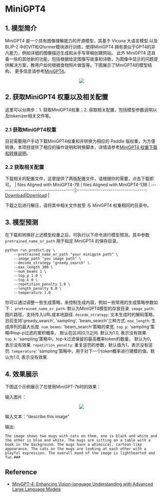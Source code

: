 # MiniGPT4

## 1. 模型简介

MiniGPT4 是一个具有图像理解能力的开源模型，其基于 Vicuna 大语言模型 以及 BLIP-2 中的VIT和Qformer模块进行训练，使得MiniGPT4 拥有类似于GPT4的非凡能力，例如详细的图像描述生成和从手写草稿创建网站。 此外 MiniGPT4 还具备一些的其他新的功能，包括根据给定图像写故事和诗歌，为图像中显示的问题提供解决方案，教用户如何根据食物照片做饭等。下图展示了MiniGPT4的模型结构， 更多信息请参考[MiniGPT4](https://arxiv.org/abs/2304.10592)。

<center><img src="https://github.com/PaddlePaddle/Paddle/assets/35913314/f0306cb6-4837-4f52-8f57-a0e7e35238f6" /></center>


## 2. 获取MiniGPT4 权重以及相关配置
这里可以分两步：1. 获取MiniGPT4权重；2. 获取相关配置，包括模型参数说明以及tokenizer相关文件等。
### 2.1 获取MiniGPT4权重
目前需要用户手动下载MiniGPT4权重和并转换为相应的 Paddle 版权重，为方便转换，本项目提供了相应的操作说明和转换脚本，详情请参考[MiniGPT4 权重下载和转换说明](./paddle_minigpt4_instrction.md)。

### 2.2 获取相关配置
下载相关的配置文件，这里提供了两版配置文件，请根据你的需要，点击下载即可。
|  files Aligned with MiniGPT4-7B  |  files Aligned with MiniGPT4-13B |
:-------------------------------------:|:-----------------------------------:
 [Download](https://paddlenlp.bj.bcebos.com/models/community/minigpt4-7b/minigpt4_7b.tar.gz)|[Download](https://paddlenlp.bj.bcebos.com/models/community/minigpt4-13b/minigpt4_13b.tar.gz) |


下载之后进行解压，请将其中相关文件放至 与 MiniGPT4 权重相同的目录中。


## 3. 模型预测
在下载和转换好上述模型权重之后，可执行以下命令进行模型预测。其中参数 `pretrained_name_or_path` 用于指定 MiniGPT4 的保存目录。

```
python run_predict.py \
    --pretrained_name_or_path "your minigpt4 path" \
    --image_path "you image path" \
    --decode_strategy "greedy_search" \
    --max_length 300 \
    --num_beams 1 \
    --top_p 1.0 \
    --top_k 0 \
    --repetition_penalty 1.0 \
    --length_penalty 0.0 \
    --temperature 1.0
```

你可以通过调整一些生成策略，来控制生成内容，例如一些常用的生成策略参数如下：
`pretrained_name_or_path`: 默认为MiniGPT4模型的存放目录.
`image_path`: 图片路径，支持传入URL或本地路径.
`decode_strategy`: 文本生成时的解码策略，目前支持'gready_search', 'sampling', 'beam_search'三种方式.
`max_length`: 生成序列的最大长度.
`num_beams`: 'beam_search'策略的束宽.
`top_p`: 'sampling'策略中top-p过滤的累积概率， 默认在区间[0,1)之间. 默认为1.0, 表示没有效果.
`top_k`: 'sampling'策略中，top-k过滤保留的最高概率token的数量， 默认为0， 表示没有效果.
`repetition_penalty`: 重复惩罚的参数，默认值为1，表示没有惩罚.
`temperature`: 'sampling'策略中，用于对下一个token概率进行建模的值。默认为1.0, 表示没有效果.


## 4. 效果展示

下图这个示例展示了在使用MiniGPT-7b时的效果：

输入图片：<center><img src="https://github.com/PaddlePaddle/Paddle/assets/35913314/d8070644-4713-465d-9c7e-9585024c1819" /></center>

输入文本：“describe this image”

输出:
```
The image shows two mugs with cats on them, one is black and white and the other is blue and white. The mugs are sitting on a table with a book in the background. The mugs have a whimsical, cartoon-like appearance. The cats on the mugs are looking at each other with a playful expression. The overall mood of the image is lighthearted and fun.###
```


## Reference
- [MiniGPT-4: Enhancing Vision-language Understanding with Advanced Large Language Models](https://minigpt-4.github.io/)
